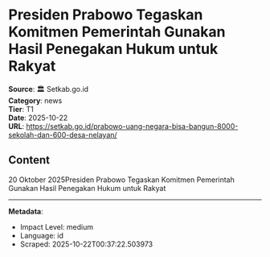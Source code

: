 # Presiden Prabowo Tegaskan Komitmen Pemerintah Gunakan Hasil Penegakan Hukum untuk Rakyat

**Source**: 🏛️ Setkab.go.id  
**Category**: news  
**Tier**: T1  
**Date**: 2025-10-22  
**URL**: https://setkab.go.id/prabowo-uang-negara-bisa-bangun-8000-sekolah-dan-600-desa-nelayan/

## Content

20 Oktober 2025Presiden Prabowo Tegaskan Komitmen Pemerintah Gunakan Hasil Penegakan Hukum untuk Rakyat

---

**Metadata**:
- Impact Level: medium
- Language: id
- Scraped: 2025-10-22T00:37:22.503973
